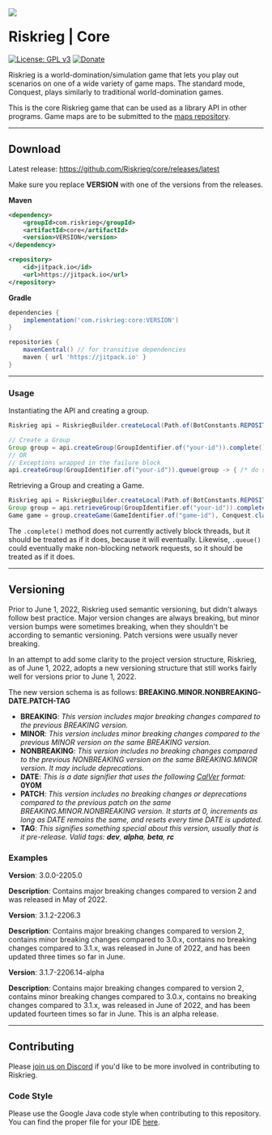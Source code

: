 <img src="https://user-images.githubusercontent.com/45483768/143955773-61ec00b4-47ca-4973-a013-35aaaf7f1f65.png" align="left"/>

# Riskrieg | Core

[![License: GPL v3](https://img.shields.io/badge/License-GPLv3-blue.svg)](https://www.gnu.org/licenses/gpl-3.0)
[![Donate](https://img.shields.io/badge/donate-PayPal-brightgreen.svg)](https://paypal.me/aaronjyoder)

Riskrieg is a world-domination/simulation game that lets you play out scenarios on one of a wide
variety of game maps. The standard mode, Conquest, plays similarly to traditional
world-domination games.

This is the core Riskrieg game that can be used as a library API in other programs. Game maps are to
be submitted to the [maps repository](https://github.com/Riskrieg/maps).
***
## Download

Latest release: https://github.com/Riskrieg/core/releases/latest

Make sure you replace **VERSION** with one of the versions from the releases.

**Maven**

```xml
<dependency>
    <groupId>com.riskrieg</groupId>
    <artifactId>core</artifactId>
    <version>VERSION</version>
</dependency>
```

```xml
<repository>
    <id>jitpack.io</id>
    <url>https://jitpack.io</url>
</repository>
```

**Gradle**

```gradle
dependencies {
    implementation('com.riskrieg:core:VERSION')
}

repositories {
    mavenCentral() // for transitive dependencies
    maven { url 'https://jitpack.io' }
}
```
***

### Usage

Instantiating the API and creating a group.
```java
Riskrieg api = RiskriegBuilder.createLocal(Path.of(BotConstants.REPOSITORY_PATH)).build();

// Create a Group
Group group = api.createGroup(GroupIdentifier.of("your-id")).complete(); // Can throw a Runtime Exception
// OR
// Exceptions wrapped in the failure block
api.createGroup(GroupIdentifier.of("your-id")).queue(group -> { /* do something */ }, throwable -> { /* do something else */ });
```

Retrieving a Group and creating a Game.
```java
Riskrieg api = RiskriegBuilder.createLocal(Path.of(BotConstants.REPOSITORY_PATH)).build();
Group group = api.retrieveGroup(GroupIdentifier.of("your-id")).complete();
Game game = group.createGame(GameIdentifier.of("game-id"), Conquest.class).complete(); // Create a new Conquest game
```

The `.complete()` method does not currently actively block threads, but it should be treated as if it does, because it will eventually.
Likewise, `.queue()` could eventually make non-blocking network requests, so it should be treated as if it does.

***

## Versioning

Prior to June 1, 2022, Riskrieg used semantic versioning, but didn't always follow best practice. Major version changes are always breaking, but minor version bumps were sometimes breaking, when they shouldn't be according to semantic versioning. Patch versions were usually never breaking.

In an attempt to add some clarity to the project version structure, Riskrieg, as of June 1, 2022, adopts a new versioning structure that still works fairly well for versions prior to June 1, 2022.

The new version schema is as follows: **BREAKING.MINOR.NONBREAKING-DATE.PATCH-TAG**

* **BREAKING**: *This version includes major breaking changes compared to the previous BREAKING version.*
* **MINOR**: *This version includes minor breaking changes compared to the previous MINOR version on the same BREAKING version.*
* **NONBREAKING**: *This version includes no breaking changes compared to the previous NONBREAKING version on the same BREAKING.MINOR version. It may include deprecations.*
* **DATE**: *This is a date signifier that uses the following [CalVer](https://calver.org/) format:* **0Y0M**
* **PATCH**: *This version includes no breaking changes or deprecations compared to the previous patch on the same BREAKING.MINOR.NONBREAKING version. It starts at 0, increments as long as DATE remains the same, and resets every time DATE is updated.*
* **TAG**: *This signifies something special about this version, usually that is it pre-release. Valid tags: **dev**, **alpha**, **beta**, **rc***

### Examples
**Version**: 3.0.0-2205.0

**Description**: Contains major breaking changes compared to version 2 and was released in May of 2022.

**Version**: 3.1.2-2206.3

**Description**: Contains major breaking changes compared to version 2, contains minor breaking changes compared to 3.0.x, contains no breaking changes compared to 3.1.x, was released in June of 2022, and has been updated three times so far in June.


**Version**: 3.1.7-2206.14-alpha

**Description**: Contains major breaking changes compared to version 2, contains minor breaking changes compared to 3.0.x, contains no breaking changes compared to 3.1.x, was released in June of 2022, and has been updated fourteen times so far in June. This is an alpha release.

***

## Contributing

Please [join us on Discord](https://discord.gg/weU8jYDbW4) if you'd like to be more involved in
contributing to Riskrieg.

### Code Style

Please use the Google Java code style when contributing to this repository. You can find the proper
file for your IDE [here](https://github.com/google/styleguide).

